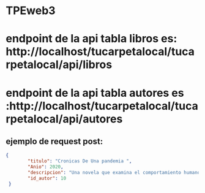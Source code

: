 # TPEweb3

# endpoint de la api tabla libros es: http://localhost/tucarpetalocal/tucarpetalocal/api/libros

# endpoint de la api tabla autores es :http://localhost/tucarpetalocal/tucarpetalocal/api/autores




## ejemplo de request post:


```json
{
        "titulo": "Cronicas De Una pandemia ",
        "Anio": 2020,
        "descripcion": "Una novela que examina el comportamiento humano frente a calamidades como lo fue una pandemia en el año 2020. Y las razones de la mala organizacion social frente a situaciones que van mas alla del conocimiento humano",
        "id_autor": 10
 }
 ```
